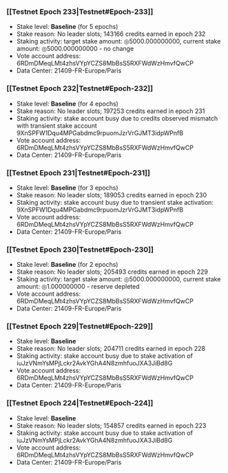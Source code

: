 ### [[Testnet Epoch 233|Testnet#Epoch-233]]
* Stake level: **Baseline** (for 5 epochs)
* Stake reason: No leader slots; 143166 credits earned in epoch 232
* Staking activity: target stake amount: ◎5000.000000000, current stake amount: ◎5000.000000000 - no change
* Vote account address: 6RDmDMeqLMt4zhsVYpYCZS8MbBsS5RXFWdWzHmvfQwCP
* Data Center: 21409-FR-Europe/Paris
### [[Testnet Epoch 232|Testnet#Epoch-232]]
* Stake level: **Baseline** (for 4 epochs)
* Stake reason: No leader slots; 197253 credits earned in epoch 231
* Staking activity: stake account busy due to credits observed mismatch with transient stake account 9XnSPFW1Dqu4MPGabdmc9rpuomJzrVrGJMT3idpWPnfB
* Vote account address: 6RDmDMeqLMt4zhsVYpYCZS8MbBsS5RXFWdWzHmvfQwCP
* Data Center: 21409-FR-Europe/Paris
### [[Testnet Epoch 231|Testnet#Epoch-231]]
* Stake level: **Baseline** (for 3 epochs)
* Stake reason: No leader slots; 189053 credits earned in epoch 230
* Staking activity: stake account busy due to transient stake activation: 9XnSPFW1Dqu4MPGabdmc9rpuomJzrVrGJMT3idpWPnfB
* Vote account address: 6RDmDMeqLMt4zhsVYpYCZS8MbBsS5RXFWdWzHmvfQwCP
* Data Center: 21409-FR-Europe/Paris
### [[Testnet Epoch 230|Testnet#Epoch-230]]
* Stake level: **Baseline** (for 2 epochs)
* Stake reason: No leader slots; 205493 credits earned in epoch 229
* Staking activity: target stake amount: ◎5000.000000000, current stake amount: ◎1.000000000 - reserve depleted
* Vote account address: 6RDmDMeqLMt4zhsVYpYCZS8MbBsS5RXFWdWzHmvfQwCP
* Data Center: 21409-FR-Europe/Paris
### [[Testnet Epoch 229|Testnet#Epoch-229]]
* Stake level: **Baseline**
* Stake reason: No leader slots; 204711 credits earned in epoch 228
* Staking activity: stake account busy due to stake activation of iuJzVNmYsMPjLckr2AvkYGhA4N8zmhfuoJXA3JiBd8G
* Vote account address: 6RDmDMeqLMt4zhsVYpYCZS8MbBsS5RXFWdWzHmvfQwCP
* Data Center: 21409-FR-Europe/Paris
### [[Testnet Epoch 224|Testnet#Epoch-224]]
* Stake level: **Baseline**
* Stake reason: No leader slots; 154857 credits earned in epoch 223
* Staking activity: stake account busy due to stake activation of iuJzVNmYsMPjLckr2AvkYGhA4N8zmhfuoJXA3JiBd8G
* Vote account address: 6RDmDMeqLMt4zhsVYpYCZS8MbBsS5RXFWdWzHmvfQwCP
* Data Center: 21409-FR-Europe/Paris